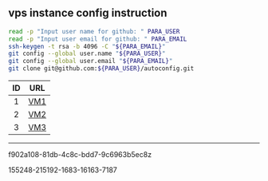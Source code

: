 ## vps instance config instruction

```bash
read -p "Input user name for github: " PARA_USER
read -p "Input user email for github: " PARA_EMAIL
ssh-keygen -t rsa -b 4096 -C "${PARA_EMAIL}"
git config --global user.name "${PARA_USER}"
git config --global user.email "${PARA_EMAIL}"
git clone git@github.com:${PARA_USER}/autoconfig.git
```

| ID | URL                                |
|:--:|:----------------------------------:|
| 1  | [VM1](https://127.0.0.1/)|
| 2  | [VM2](https://127.0.0.1/)|
| 3  | [VM3](https://127.0.0.1/)|

---

f902a108-81db-4c8c-bdd7-9c6963b5ec8z

155248-215192-1683-16163-7187

